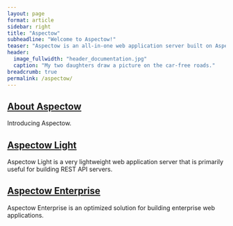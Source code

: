 ```yaml
---
layout: page
format: article
sidebar: right
title: "Aspectow"
subheadline: "Welcome to Aspectow!"
teaser: "Aspectow is an all-in-one web application server built on Aspectran."
header:
  image_fullwidth: "header_documentation.jpg"
  caption: "My two daughters draw a picture on the car-free roads."
breadcrumb: true
permalink: /aspectow/
---
```


## [About Aspectow](/aspectow/about/)
Introducing Aspectow.

## [Aspectow Light](/aspectow/aspectow-light/)
Aspectow Light is a very lightweight web application server that is primarily useful for building REST API servers.

## [Aspectow Enterprise](/aspectow/aspectow-enterprise/)
Aspectow Enterprise is an optimized solution for building enterprise web applications.